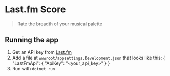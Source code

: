 # Last.fm Score

> Rate the breadth of your musical palette

## Running the app

1. Get an API key from [Last.fm](https://www.last.fm/api/)
2. Add a file at `wwwroot/appsettings.Development.json` that looks like this:
    {
        "LastFmApi": {
            "ApiKey": "<your_api_key>"
        }
    }
3. Run with `dotnet run`
 
